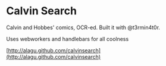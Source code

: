 Calvin Search
============

Calvin and Hobbes' comics, OCR-ed. Built it with @t3rmin4t0r.

Uses webworkers and handlebars for all coolness

[http://alagu.github.com/calvinsearch](http://alagu.github.com/calvinsearch)
